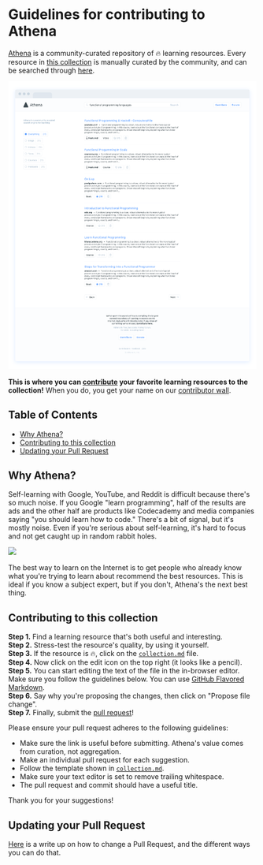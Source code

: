 # Guidelines for contributing to Athena
[Athena](https://www.athena.cool) is a community-curated repository of 🔥 learning resources. Every resource in [this collection](/collection.md) is manually curated by the community, and can be searched through [here](https://www.athena.cool).

![Athena for learning](/athena-design-mockup.png)

**This is where you can [contribute](#contributing-to-this-collection) your favorite learning resources to the collection!** When you do, you get your name on our [contributor wall](https://www.athena.cool/contributors).

## Table of Contents

- [Why Athena?](#why-athena)
- [Contributing to this collection](#contributing-to-this-collection)
- [Updating your Pull Request](#updating-your-pull-request)

## Why Athena?

Self-learning with Google, YouTube, and Reddit is difficult because there's so much noise. If you Google "learn programming", half of the results are ads and the other half are products like Codecademy and media companies saying "you should learn how to code." There's a bit of signal, but it's mostly noise. Even if you're serious about self-learning, it's hard to focus and not get caught up in random rabbit holes.

![](/google-learn.gif)

The best way to learn on the Internet is to get people who already know what you're trying to learn about recommend the best resources. This is ideal if you know a subject expert, but if you don't, Athena's the next best thing.

## Contributing to this collection

**Step 1.** Find a learning resource that's both useful and interesting.  
**Step 2.** Stress-test the resource's quality, by using it yourself.  
**Step 3.** If the resource is 🔥, click on the [`collection.md`](/collection.md) file.  
**Step 4.** Now click on the edit icon on the top right (it looks like a pencil).  
**Step 5.** You can start editing the text of the file in the in-browser editor. Make sure you follow the guidelines below. You can use [GitHub Flavored Markdown](https://help.github.com/categories/writing-on-github/).  
**Step 6.** Say why you're proposing the changes, then click on "Propose file change".  
**Step 7.** Finally, submit the [pull request](https://help.github.com/articles/about-pull-requests/)!  

Please ensure your pull request adheres to the following guidelines:

- Make sure the link is useful before submitting. Athena's value comes from curation, not aggregation.
- Make an individual pull request for each suggestion.
- Follow the template shown in [`collection.md`](/collection.md).
- Make sure your text editor is set to remove trailing whitespace.
- The pull request and commit should have a useful title.

Thank you for your suggestions!

## Updating your Pull Request

[Here](https://github.com/RichardLitt/knowledge/blob/master/github/amending-a-commit-guide.md) is a write up on how to change a Pull Request, and the different ways you can do that.

